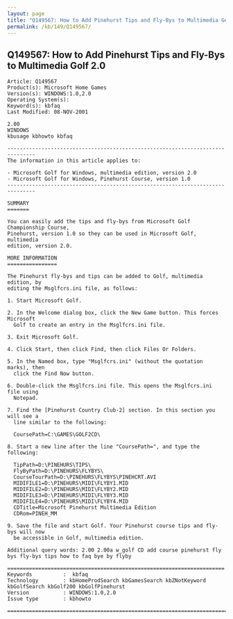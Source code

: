 ```yaml
---
layout: page
title: "Q149567: How to Add Pinehurst Tips and Fly-Bys to Multimedia Golf 2.0"
permalink: /kb/149/Q149567/
---
```


## Q149567: How to Add Pinehurst Tips and Fly-Bys to Multimedia Golf 2.0

	Article: Q149567
	Product(s): Microsoft Home Games
	Version(s): WINDOWS:1.0,2.0
	Operating System(s): 
	Keyword(s): kbfaq
	Last Modified: 08-NOV-2001
	
	2.00
	WINDOWS
	kbusage kbhowto kbfaq
	
	-------------------------------------------------------------------------------
	The information in this article applies to:
	
	- Microsoft Golf for Windows, multimedia edition, version 2.0 
	- Microsoft Golf for Windows, Pinehurst Course, version 1.0 
	-------------------------------------------------------------------------------
	
	SUMMARY
	=======
	
	You can easily add the tips and fly-bys from Microsoft Golf Championship Course,
	Pinehurst, version 1.0 so they can be used in Microsoft Golf, multimedia
	edition, version 2.0.
	
	MORE INFORMATION
	================
	
	The Pinehurst fly-bys and tips can be added to Golf, multimedia edition, by
	editing the Msglfcrs.ini file, as follows:
	
	1. Start Microsoft Golf.
	
	2. In the Welcome dialog box, click the New Game button. This forces Microsoft
	  Golf to create an entry in the Msglfcrs.ini file.
	
	3. Exit Microsoft Golf.
	
	4. Click Start, then click Find, then click Files Or Folders.
	
	5. In the Named box, type "Msglfcrs.ini" (without the quotation marks), then
	  click the Find Now button.
	
	6. Double-click the Msglfcrs.ini file. This opens the Msglfcrs.ini file using
	  Notepad.
	
	7. Find the [Pinehurst Country Club-2] section. In this section you will see a
	  line similar to the following:
	
	  CoursePath=C:\GAMES\GOLF2CD\
	
	8. Start a new line after the line "CoursePath=", and type the following:
	
	  TipPath=D:\PINEHURS\TIPS\
	  FlyByPath=D:\PINEHURS\FLYBYS\
	  CourseTourPath=D:\PINEHURS\FLYBYS\PINEHCRT.AVI
	  MIDIFILE1=D:\PINEHURS\MIDI\FLYBY1.MID
	  MIDIFILE2=D:\PINEHURS\MIDI\FLYBY2.MID
	  MIDIFILE3=D:\PINEHURS\MIDI\FLYBY3.MID
	  MIDIFILE4=D:\PINEHURS\MIDI\FLYBY4.MID
	  CDTitle=Microsoft Pinehurst Multimedia Edition
	  CDRom=PINEH_MM
	
	9. Save the file and start Golf. Your Pinehurst course tips and fly-bys will now
	  be accessible in Golf, multimedia edition.
	
	Additional query words: 2.00 2.00a w_golf CD add course pinehurst fly bys fly-bys tips how to faq bye by flyby
	
	======================================================================
	Keywords          :  kbfaq
	Technology        : kbHomeProdSearch kbGamesSearch kbZNotKeyword kbGolfSearch kbGolf200 kbGolfPinehurst
	Version           : WINDOWS:1.0,2.0
	Issue type        : kbhowto
	
	=============================================================================
	
